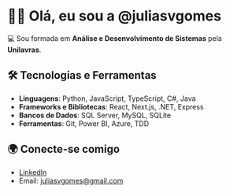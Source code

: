 # 👋🏻 Olá, eu sou a @juliasvgomes
💻 Sou formada em **Análise e Desenvolvimento de Sistemas** pela **Unilavras**.  

## 🛠️ Tecnologias e Ferramentas
- **Linguagens**: Python, JavaScript, TypeScript, C#, Java
- **Frameworks e Bibliotecas**: React, Next.js, .NET, Express
- **Bancos de Dados**: SQL Server, MySQL, SQLite
- **Ferramentas**: Git, Power BI, Azure, TDD

## 🌍 Conecte-se comigo
- [LinkedIn](https://www.linkedin.com/in/juliasvgomes)  
- Email: juliasvgomes@gmail.com
